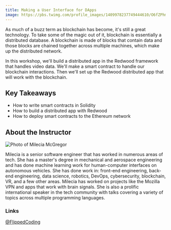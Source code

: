```yaml
---
title: Making a User Interface for DApps
image: https://pbs.twimg.com/profile_images/1409978237749444610/O6fZPhmp_400x400.jpg
---
```

As much of a buzz term as blockchain has become, it's still a great technology. To take some of the magic out of it, blockchain is essentially a distributed database. A blockchain is made of blocks that contain data and those blocks are chained together across multiple machines, which make up the distributed network.

In this workshop, we'll build a distributed app in the Redwood framework that handles video data. We'll make a smart contract to handle our blockchain interactions. Then we'll set up the Redwood distributed app that will work with the blockchain.

## Key Takeaways

- How to write smart contracts in Solidity
- How to build a distributed app with Redwood
- How to deploy smart contracts to the Ethereum network

## About the Instructor

<section class="person">
    <div class="person-info"> 
        <div class="person-photo"><img src="https://pbs.twimg.com/profile_images/1409978237749444610/O6fZPhmp_400x400.jpg" alt="Photo of Milecia McGregor"/></div>
        <div class="person-more">
            <p>Milecia is a senior software engineer that has worked in numerous areas of tech. She has a master's degree in mechanical and aerospace engineering and has done machine learning work for human-computer interfaces on autonomous vehicles. She has done work in: front-end engineering, back-end engineering, data science, robotics, DevOps, cybersecurity, blockchain, VR, and a few other areas. Milecia has worked on projects like the Mozilla VPN and apps that work with brain signals. She is also a prolific international speaker in the tech community with talks covering a variety of topics across multiple programming languages.</p>
            <h3>Links</h3><p><i class="fab fa-twitter"></i> <a target="_blank" href="https://twitter.com/FlippedCoding">@FlippedCoding</a></p>
        </div>
    </div>
</section>

